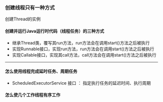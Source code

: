 ### 创建线程只有一种方式
创建Thread的实例

#### 创建并运行Java运行时代码（线程任务）的三种方式
- 继承Thread类，覆写其run方法，run方法会在调用start()方法之后被执行
- 实现Runnable接口，实现run方法，run方法会在调用start()方法之后被执行
- 实现Callable接口，实现其call方法，call方法会在调用start()方法之后被执行

---

#### 怎么使用线程完成延时任务、周期任务
- ScheduledExecutorService 接口 ： 指定执行任务的延迟时间、执行周期


#### 怎么使几个工作线程有序工作
